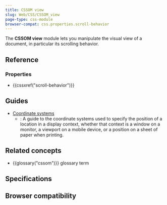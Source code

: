```yaml
---
title: CSSOM view
slug: Web/CSS/CSSOM_view
page-type: css-module
browser-compat: css.properties.scroll-behavior
---
```




The **CSSOM view** module lets you manipulate the visual view of a document, in particular its scrolling behavior.

## Reference

### Properties

- {{cssxref("scroll-behavior")}}

## Guides

- [Coordinate systems](/Web/CSS/CSSOM_view/Coordinate_systems)
  - : A guide to the coordinate systems used to specify the position of a location in a display context, whether that context is a window on a monitor, a viewport on a mobile device, or a position on a sheet of paper when printing.

## Related concepts

- {{glossary("cssom")}} glossary term

## Specifications



## Browser compatibility


